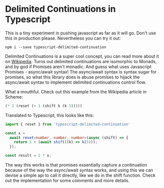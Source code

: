 # Delimited Continuations in Typescript

This is a tiny experiment in pushing javascript as far as it will go. Don't use this in production please. Nevertheless you can try it out:

```
npm i --save typescript-delimited-continuation
```

Delimited Continuations is a super cool concept, you can read more about it on [Wikipedia](https://en.wikipedia.org/wiki/Delimited_continuation). Turns out delimited continuations are isomorphic to Monads, and by god if Promises aren't monadic. And guess what uses Javascript Promises - async/await syntax! The async/await syntax is syntax sugar for promises, so what this library does is abuse promises to hijack the async/await syntax to implement delimited continuations control flow.

What a mouthful. Check out this example from the Wikipedia article in Scheme:

```scheme
(* 2 (reset (+ 1 (shift k (k 5)))))
```

Translated to Typescript, this looks like this:

```typescript
import { reset } from 'typescript-delimited-continuation'

const x =
  await reset<number, number, number>(async (shift) => {
    return 1 + (await shift((k) => k(5)));
  });

const result = 2 * x;
```

The way this works is that promises essentially capture a continuation because of the way the async/await syntax works, and using this we can devise a simple api to call it directly, like we do in the shift function. Check out the implementation for some comments and more details.

